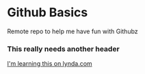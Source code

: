 Github Basics
==============

Remote repo to help me have fun with Githubz

### This really needs another header

[I'm learning this on lynda.com](http://www.lynda.com)
